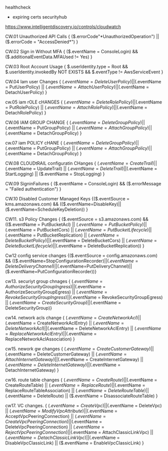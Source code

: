healthcheck
 - expiring certs
securityhub

https://www.intelligentdiscovery.io/controls/cloudwatch


CW.01 Unauthorized API Calls
{ ($.errorCode"*UnauthorizedOperation") || ($.errorCode = "AccessDenied*") }

CW.02 Sign in Without MFA
{ ($.eventName = ConsoleLogin) && ($.additionalEventData.MFAUsed != Yes) }

CW.03 Root Account Usage
{ $.userIdentity.type = Root && $.userIdentity.invokedBy NOT EXISTS && $.eventType != AwsServiceEvent }




CW.04 Iam user Changes
{ ($.eventName = DeleteUserPolicy) || ($.eventName = PutUserPolicy) || ($.eventName = AttachUserPolicy) || ($.eventName = DetachUserPolicy) }

cw.05 iam rOLE cHANGES
{ ($.eventName = DeleteRolePolicy) || ($.eventName = PutRolePolicy) || ($.eventName = AttachRolePolicy) || ($.eventName = DetachRolePolicy) }

CW.06 IAM GROUP CHANGE
{ ($.eventName = DeleteGroupPolicy) || ($.eventName = PutGroupPolicy) || ($.eventName = AttachGroupPolicy) || ($.eventName = DetachGroupPolicy) }

cw.07 iam POLICY cHANE
{ ($.eventName = DeleteGroupPolicy) || ($.eventName = PutGroupPolicy) || ($.eventName = AttachGroupPolicy) || ($.eventName = DetachGroupPolicy) }

CW.08 CLOUDtRAIL configuratin CHanges
{ ($.eventName = CreateTrail) || ($.eventName = UpdateTrail) || ($.eventName = DeleteTrail) || ($.eventName = StartLogging) || ($.eventName = StopLogging) }

CW.09 SigninFailures
{ ($.eventName = ConsoleLogin) && ($.errorMessage = "Failed authentication") }

CW.10 Disabled Customer Managed Keys
{($.eventSource = kms.amazonaws.com) && (($.eventName=DisableKey)||($.eventName=ScheduleKeyDeletion)) }

CW11. s3 Policy Changes
{ ($.eventSource = s3.amazonaws.com) && (($.eventName = PutBucketAcl) || ($.eventName = PutBucketPolicy) || ($.eventName = PutBucketCors) || ($.eventName = PutBucketLifecycle) || ($.eventName = PutBucketReplication) || ($.eventName = DeleteBucketPolicy) || ($.eventName = DeleteBucketCors) || ($.eventName = DeleteBucketLifecycle) || ($.eventName = DeleteBucketReplication)) }


Cw12 config service changes
{($.eventSource = config.amazonaws.com) && (($.eventName=StopConfigurationRecorder)||($.eventName=DeleteDeliveryChannel)||($.eventName=PutDeliveryChannel)||($.eventName=PutConfigurationRecorder))}

cw13. securiyt group chnages
{ ($.eventName = AuthorizeSecurityGroupIngress) || ($.eventName = AuthorizeSecurityGroupEgress) || ($.eventName = RevokeSecurityGroupIngress) || ($.eventName = RevokeSecurityGroupEgress) || ($.eventName = CreateSecurityGroup) || ($.eventName = DeleteSecurityGroup)}

cw14. network acls change
{ ($.eventName = CreateNetworkAcl) || ($.eventName = CreateNetworkAclEntry) || ($.eventName = DeleteNetworkAcl) || ($.eventName = DeleteNetworkAclEntry) || ($.eventName = ReplaceNetworkAclEntry) || ($.eventName = ReplaceNetworkAclAssociation) }

cw15. nework gw changes
{ ($.eventName = CreateCustomerGateway) || ($.eventName = DeleteCustomerGateway) || ($.eventName = AttachInternetGateway) || ($.eventName = CreateInternetGateway) || ($.eventName = DeleteInternetGateway) || ($.eventName = DetachInternetGateway) }

cw16. route table changes
{ ($.eventName = CreateRoute) || ($.eventName = CreateRouteTable) || ($.eventName = ReplaceRoute) || ($.eventName = ReplaceRouteTableAssociation) || ($.eventName = DeleteRouteTable) || ($.eventName = DeleteRoute) || ($.eventName = DisassociateRouteTable) }

cw17. VC changes.
{ ($.eventName = CreateVpc) || ($.eventName = DeleteVpc) || ($.eventName = ModifyVpcAttribute) || ($.eventName = AcceptVpcPeeringConnection) || ($.eventName = CreateVpcPeeringConnection) || ($.eventName = DeleteVpcPeeringConnection) || ($.eventName = RejectVpcPeeringConnection) || ($.eventName = AttachClassicLinkVpc) || ($.eventName = DetachClassicLinkVpc) || ($.eventName = DisableVpcClassicLink) || ($.eventName = EnableVpcClassicLink) }
